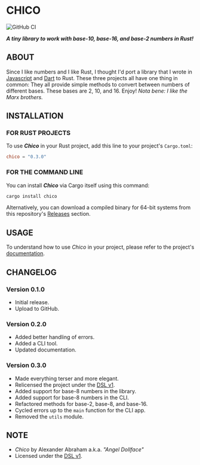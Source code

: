 # CHICO

![GitHub CI](https://github.com/angeldollface/chico/actions/workflows/rust.yml/badge.svg)

***A tiny library to work with base-10, base-16, and base-2 numbers in Rust!***

## ABOUT

Since I like numbers and I like Rust, I thought I'd port a library that I wrote in [Javascript](https://github.com/angeldollface/zeppo) and [Dart](https://github.com/angeldollface/harpo) to Rust. These three projects all have one thing in common: They all provide simple methods to convert between numbers of different bases. These bases are 2, 10, and 16. Enjoy! *Nota bene: I like the Marx brothers.*

## INSTALLATION

### FOR RUST PROJECTS

To use ***Chico*** in your Rust project, add this line to your project's `Cargo.toml`:

```TOML
chico = "0.3.0"
```

### FOR THE COMMAND LINE

You can install ***Chico*** via Cargo itself using this command:

```bash
cargo install chico
```

Alternatively, you can download a compiled binary for 64-bit systems from this repository's [Releases](https://github.com/angeldollface/chico/releases) section.

## USAGE

To understand how to use *Chico* in your project, please refer to the project's [documentation](https://docs.rs/chico/0.3.0).

## CHANGELOG

### Version 0.1.0

- Initial release.
- Upload to GitHub.

### Version 0.2.0

- Added better handling of errors.
- Added a CLI tool.
- Updated documentation.

### Version 0.3.0

- Made everything terser and more elegant.
- Relicensed the project under the [DSL v1](https://github.com/angeldollface/doll-software-license).
- Added support for base-8 numbers in the library.
- Added support for base-8 numbers in the CLI.
- Refactored methods for base-2, base-8, and base-16.
- Cycled errors up to the `main` function for the CLI app.
- Removed the `utils` module.

## NOTE

- *Chico* by Alexander Abraham a.k.a. *"Angel Dollface"*
- Licensed under the [DSL v1](https://github.com/angeldollface/doll-software-license).
